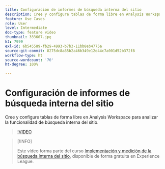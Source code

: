 ```yaml
---
title: Configuración de informes de búsqueda interna del sitio
description: Cree y configure tablas de forma libre en Analysis Workspace para analizar la funcionalidad de búsqueda interna del sitio.
feature: Use Cases
role: User
level: Intermediate
doc-type: feature video
thumbnail: 333607.jpg
kt: 7999
exl-id: 6b545589-fb29-4993-b7b3-11bb8eb4775a
source-git-commit: 8275dc8a85b2a46b349e12e44c7a001d52b372f8
workflow-type: ht
source-wordcount: '70'
ht-degree: 100%

---
```


# Configuración de informes de búsqueda interna del sitio

Cree y configure tablas de forma libre en Analysis Workspace para analizar la funcionalidad de búsqueda interna del sitio.

>[!VIDEO](https://video.tv.adobe.com/v/333607/?quality=12&learn=on)

>[!INFO]
>
> Este vídeo forma parte del curso [Implementación y medición de la búsqueda interna del sitio](https://experienceleague.adobe.com/?recommended=Analytics-U-1-2021.1.search&amp;lang=es), disponible de forma gratuita en Experience League.